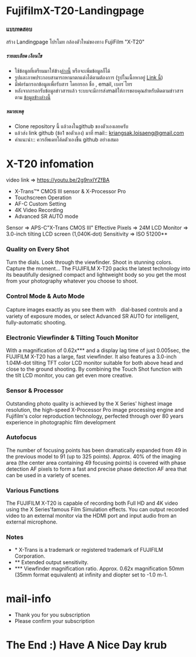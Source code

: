 # FujifilmX-T20-Landingpage

### แบบทดสอบ
สร้าง Landingpage โปรโมท กล้องตัวใหม่ของทาง FujiFilm "X-T20" 
##### รายละเอียด เงือนไข
- ใช้ข้อมูลที่เตรียมมาให้ข้าง[ล่างนี้](#x-t20-infomation) หรือจะเพิ่มข้อมูลก็ได้
- รูปและภาพประกอบสามารถหามาตกแต่งได้ตามต้องการ  (รูปในเนื้อหาอยู่ [Link นี้])
- มีฟอร์มกรอกข้อมูลเพื่อรับสาร โดยกรอก ชื่อ , email, เบอร ์โทร
- หลังจากกรอกรับข้อมูลข่าวสารแล้ว ระบบจะมีการส่งmailให้การขอบคุณสำหรับติดตามข่าวสาร ตาม [ข้อมูลข้างล่างนี้](#mail-info)
##### หมายเหตุ
- Clone repository นี้ แล้วลงในgithub ของตัวเองเลยครับ
- แล้วส่ง link github (ข้อ1 ขอตัวเอง) มาที่ mail:: kriangsak.loisaeng@gmail.com
- คำแนะนำ:: ควรอัพเดทโค้ดตัวเองขึ้น github อย่างเสมอ

# X-T20 infomation
video link => https://youtu.be/2g9nxIYZfBA

- X-Trans™* CMOS III sensor & X-Processor Pro
- Touchscreen Operation
- AF-C Custom Setting
- 4K Video Recording
- Advanced SR AUTO mode

Sensor => APS-C"X-Trans CMOS III"
Effective Pixels => 24M
LCD Monitor => 3.0-inch tilting LCD screen (1,040K-dot)
Sensitivity => ISO 51200**

### Quality on Every Shot
Turn the dials. Look through the viewfinder. Shoot in stunning colors. Capture the moment... The FUJIFILM X-T20 packs the latest technology into its beautifully designed compact and lightweight body so you get the most from your photography whatever you choose to shoot.

### Control Mode & Auto Mode
Capture images exactly as you see them with　dial-based controls and a variety of exposure modes, or select Advanced SR AUTO for intelligent, fully-automatic shooting.

### Electronic Viewfinder & Tilting Touch Monitor
With a magnification of 0.62x*** and a display lag time of just 0.005sec, the FUJIFILM X-T20 has a large, fast viewfinder. It also features a 3.0-inch 1.04M-dot tilting TFT color LCD monitor suitable for both above head and close to the ground shooting. By combining the Touch Shot function with the tilt LCD monitor, you can get even more creative.

### Sensor & Processor
Outstanding photo quality is achieved by the X Series' highest image resolution, the high-speed X-Processor Pro image processing engine and Fujifilm's color reproduction technology, perfected through over 80 years experience in photographic film development

### Autofocus
The number of focusing points has been dramatically expanded from 49 in the previous model to 91 (up to 325 points). Approx. 40% of the imaging area (the center area containing 49 focusing points) is covered with phase detection AF pixels to form a fast and precise phase detection AF area that can be used in a variety of scenes.

### Various Functions
The FUJIFILM X-T20 is capable of recording both Full HD and 4K video using the X Series'famous Film Simulation effects. You can output recorded video to an external monitor via the HDMI port and input audio from an external microphone.

### Notes
- \* X-Trans is a trademark or registered trademark of FUJIFILM Corporation.
- ** Extended output sensitivity.
- *** Viewfinder magnification ratio. Approx. 0.62x magnification 50mm (35mm format equivalent) at infinity and diopter set to -1.0 m-1.

# mail-info
* Thank you for you subscription
* Please confirm your subscription

# The End :) Have A Nice Day krub

   [Link นี้]: <http://www.fujifilm.com/products/digital_cameras/x/fujifilm_x_t20/>

